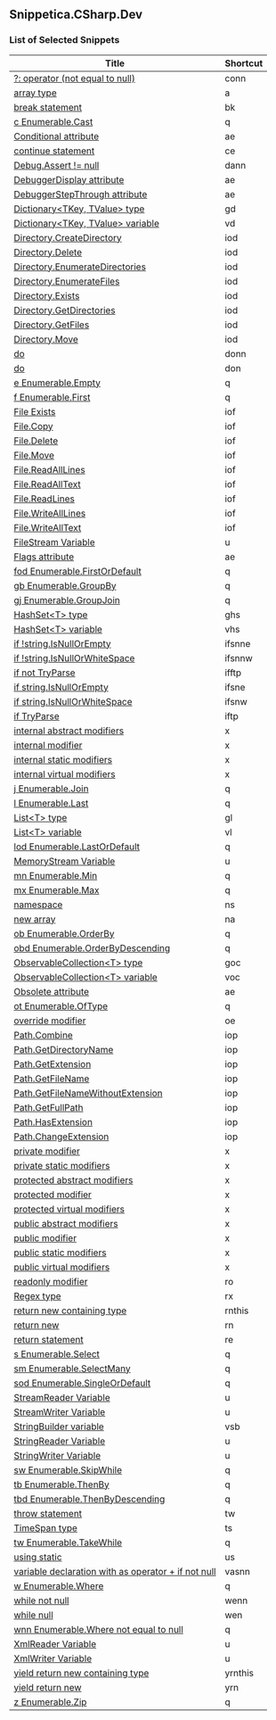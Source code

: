 ﻿## Snippetica.CSharp.Dev

### List of Selected Snippets

Title | Shortcut
----- | --------
[?: operator \(not equal to null\)](ConditionalOperatorNotEqualToNull.snippet)|conn
[array type](_AutoGenerated/ArrayOfTType.snippet)|a
[break statement](BreakStatement.snippet)|bk
[c Enumerable\.Cast](Linq/EnumerableCast.snippet)|q
[Conditional attribute](Attributes/ConditionalAttribute.snippet)|ae
[continue statement](ContinueStatement.snippet)|ce
[Debug\.Assert \!= null](DebugAssertNotNull.snippet)|dann
[DebuggerDisplay attribute](Attributes/DebuggerDisplayAttribute.snippet)|ae
[DebuggerStepThrough attribute](Attributes/DebuggerStepThroughAttribute.snippet)|ae
[Dictionary\<TKey, TValue\> type](DictionaryOfTKeyTValueType.snippet)|gd
[Dictionary\<TKey, TValue\> variable](_AutoGenerated/DictionaryOfTKeyTValueVariable.snippet)|vd
[Directory\.CreateDirectory](IO/DirectoryCreateDirectory.snippet)|iod
[Directory\.Delete](IO/DirectoryDelete.snippet)|iod
[Directory\.EnumerateDirectories](IO/DirectoryEnumerateDirectories.snippet)|iod
[Directory\.EnumerateFiles](IO/DirectoryEnumerateFiles.snippet)|iod
[Directory\.Exists](IO/DirectoryExists.snippet)|iod
[Directory\.GetDirectories](IO/DirectoryGetDirectories.snippet)|iod
[Directory\.GetFiles](IO/DirectoryGetFiles.snippet)|iod
[Directory\.Move](IO/DirectoryMove.snippet)|iod
[do](DoNotNull.snippet)|donn
[do](DoNull.snippet)|don
[e Enumerable\.Empty](Linq/EnumerableEmpty.snippet)|q
[f Enumerable\.First](Linq/EnumerableFirst.snippet)|q
[File Exists](IO/FileExists.snippet)|iof
[File\.Copy](IO/FileCopy.snippet)|iof
[File\.Delete](IO/FileDelete.snippet)|iof
[File\.Move](IO/FileMove.snippet)|iof
[File\.ReadAllLines](IO/FileReadAllLines.snippet)|iof
[File\.ReadAllText](IO/FileReadAllText.snippet)|iof
[File\.ReadLines](IO/FileReadLines.snippet)|iof
[File\.WriteAllLines](IO/FileWriteAllLines.snippet)|iof
[File\.WriteAllText](IO/FileWriteAllText.snippet)|iof
[FileStream Variable](IO/FileStreamVariable.snippet)|u
[Flags attribute](Attributes/FlagsAttribute.snippet)|ae
[fod Enumerable\.FirstOrDefault](Linq/EnumerableFirstOrDefault.snippet)|q
[gb Enumerable\.GroupBy](Linq/EnumerableGroupBy.snippet)|q
[gj Enumerable\.GroupJoin](Linq/EnumerableGroupJoin.snippet)|q
[HashSet\<T\> type](_AutoGenerated/HashSetOfTType.snippet)|ghs
[HashSet\<T\> variable](_AutoGenerated/HashSetOfTVariable.snippet)|vhs
[if \!string\.IsNullOrEmpty](IfNotStringIsNullOrEmpty.snippet)|ifsnne
[if \!string\.IsNullOrWhiteSpace](IfNotStringIsNullOrWhiteSpace.snippet)|ifsnnw
[if not TryParse](_AutoGenerated/IfNotTryParse.snippet)|ifftp
[if string\.IsNullOrEmpty](IfStringIsNullOrEmpty.snippet)|ifsne
[if string\.IsNullOrWhiteSpace](IfStringIsNullOrWhiteSpace.snippet)|ifsnw
[if TryParse](_AutoGenerated/IfTryParse.snippet)|iftp
[internal abstract modifiers](Modifiers/InternalAbstractModifiers.snippet)|x
[internal modifier](Modifiers/InternalModifier.snippet)|x
[internal static modifiers](Modifiers/InternalStaticModifiers.snippet)|x
[internal virtual modifiers](Modifiers/InternalVirtualModifiers.snippet)|x
[j Enumerable\.Join](Linq/EnumerableJoin.snippet)|q
[l Enumerable\.Last](Linq/EnumerableLast.snippet)|q
[List\<T\> type](_AutoGenerated/ListOfTType.snippet)|gl
[List\<T\> variable](_AutoGenerated/ListOfTVariable.snippet)|vl
[lod Enumerable\.LastOrDefault](Linq/EnumerableLastOrDefault.snippet)|q
[MemoryStream Variable](IO/MemoryStreamVariable.snippet)|u
[mn Enumerable\.Min](Linq/EnumerableMin.snippet)|q
[mx Enumerable\.Max](Linq/EnumerableMax.snippet)|q
[namespace](Namespace.snippet)|ns
[new array ](_AutoGenerated/NewArrayOfT.snippet)|na
[ob Enumerable\.OrderBy](Linq/EnumerableOrderBy.snippet)|q
[obd Enumerable\.OrderByDescending](Linq/EnumerableOrderByDescending.snippet)|q
[ObservableCollection\<T\> type](_AutoGenerated/ObservableCollectionOfTType.snippet)|goc
[ObservableCollection\<T\> variable](_AutoGenerated/ObservableCollectionOfTVariable.snippet)|voc
[Obsolete attribute](Attributes/ObsoleteAttribute.snippet)|ae
[ot Enumerable\.OfType](Linq/EnumerableOfType.snippet)|q
[override modifier](Modifiers/OverrideModifier.snippet)|oe
[Path\.Combine](IO/PathCombine.snippet)|iop
[Path\.GetDirectoryName](IO/PathGetDirectoryName.snippet)|iop
[Path\.GetExtension](IO/PathGetExtension.snippet)|iop
[Path\.GetFileName](IO/PathGetFileName.snippet)|iop
[Path\.GetFileNameWithoutExtension](IO/PathGetFileNameWithoutExtension.snippet)|iop
[Path\.GetFullPath](IO/PathGetFullPath.snippet)|iop
[Path\.HasExtension](IO/PathHasExtension.snippet)|iop
[Path\.ChangeExtension](IO/PathChangeExtension.snippet)|iop
[private modifier](Modifiers/PrivateModifier.snippet)|x
[private static modifiers](Modifiers/PrivateStaticModifiers.snippet)|x
[protected abstract modifiers](Modifiers/ProtectedAbstractModifiers.snippet)|x
[protected modifier](Modifiers/ProtectedModifier.snippet)|x
[protected virtual modifiers](Modifiers/ProtectedVirtualModifiers.snippet)|x
[public abstract modifiers](Modifiers/PublicAbstractModifiers.snippet)|x
[public modifier](Modifiers/PublicModifier.snippet)|x
[public static modifiers](Modifiers/PublicStaticModifiers.snippet)|x
[public virtual modifiers](Modifiers/PublicVirtualModifiers.snippet)|x
[readonly modifier](Modifiers/ReadOnlyModifier.snippet)|ro
[Regex type](Regex.snippet)|rx
[return new containing type](ReturnNewThis.snippet)|rnthis
[return new](ReturnNew.snippet)|rn
[return statement](ReturnStatement.snippet)|re
[s Enumerable\.Select](Linq/EnumerableSelect.snippet)|q
[sm Enumerable\.SelectMany](Linq/EnumerableSelectMany.snippet)|q
[sod Enumerable\.SingleOrDefault](Linq/EnumerableSingleOrDefault.snippet)|q
[StreamReader Variable](IO/StreamReaderVariable.snippet)|u
[StreamWriter Variable](IO/StreamWriterVariable.snippet)|u
[StringBuilder variable](StringBuilderVariable.snippet)|vsb
[StringReader Variable](IO/StringReaderVariable.snippet)|u
[StringWriter Variable](IO/StringWriterVariable.snippet)|u
[sw Enumerable\.SkipWhile](Linq/EnumerableSkipWhile.snippet)|q
[tb Enumerable\.ThenBy](Linq/EnumerableThenBy.snippet)|q
[tbd Enumerable\.ThenByDescending](Linq/EnumerableThenByDescending.snippet)|q
[throw statement](ThrowStatement.snippet)|tw
[TimeSpan type](TimeSpanType.snippet)|ts
[tw Enumerable\.TakeWhile](Linq/EnumerableTakeWhile.snippet)|q
[using static](UsingStatic.snippet)|us
[variable declaration with as operator \+ if not null](VariableAsTIfNotNull.snippet)|vasnn
[w Enumerable\.Where](Linq/EnumerableWhere.snippet)|q
[while not null](WhileNotNull.snippet)|wenn
[while null](WhileNull.snippet)|wen
[wnn Enumerable\.Where not equal to null](Linq/EnumerableWhereNotNull.snippet)|q
[XmlReader Variable](Xml/XmlReaderVariable.snippet)|u
[XmlWriter Variable](Xml/XmlWriterVariable.snippet)|u
[yield return new containing type](YieldReturnNewThis.snippet)|yrnthis
[yield return new](YieldReturnNew.snippet)|yrn
[z Enumerable\.Zip](Linq/EnumerableZip.snippet)|q

